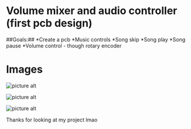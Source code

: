 # Volume mixer and audio controller (first pcb design) #


##Goals:##
*Create a pcb
*Music controls
  *Song skip
  *Song play
  *Song pause
*Volume control - though rotary encoder


# Images #

![picture alt](https://cdn.discordapp.com/attachments/970188490346229790/1039773040604626964/image.png "KiCad screenshot")

![picture alt](https://cdn.discordapp.com/attachments/970188490346229790/1039773762842800178/image.png "PCB Render")

![picture alt](https://cdn.discordapp.com/attachments/970188490346229790/1039774053759713280/image.png "PCB Render Back")




Thanks for looking at my project lmao
